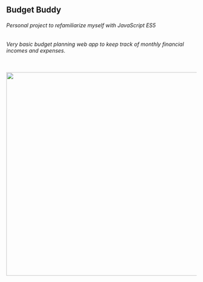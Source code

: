 ## Budget Buddy

###### Personal project to refamiliarize myself with JavaScript ES5


###### Very basic budget planning web app to keep track of monthly financial incomes and expenses.
<br>
<img src="https://user-images.githubusercontent.com/20372577/57973999-3957cc80-79a9-11e9-9838-1960f2ed7d25.png" height="539" width="954">
